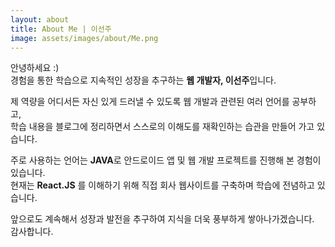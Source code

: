 ```yaml
---
layout: about
title: About Me | 이선주
image: assets/images/about/Me.png
---
```

안녕하세요 :) <br/>
경험을 통한 학습으로 지속적인 성장을 추구하는 <b>웹 개발자, 이선주</b>입니다.

제 역량을 어디서든 자신 있게 드러낼 수 있도록 웹 개발과 관련된 여러 언어를 공부하고, <br/>학습 내용을 블로그에 정리하면서 스스로의 이해도를 재확인하는 습관을 만들어 가고 있습니다.

주로 사용하는 언어는 <b>JAVA</b>로 안드로이드 앱 및 웹 개발 프로젝트를 진행해 본 경험이 있습니다.
<br/>현재는 <b>React.JS</b> 를 이해하기 위해 직접 회사 웹사이트를 구축하며 학습에 전념하고 있습니다. 

앞으로도 계속해서 성장과 발전을 추구하여 지식을 더욱 풍부하게 쌓아나가겠습니다.
<br/>감사합니다.
